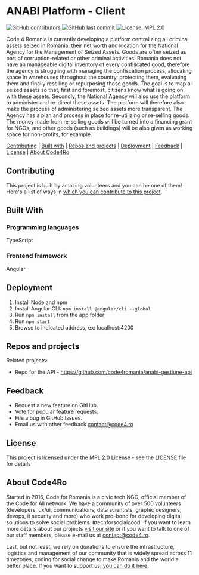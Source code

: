 # ANABI Platform - Client

[![GitHub contributors](https://img.shields.io/github/contributors/code4romania/anabi-gestiune-client.svg?style=for-the-badge)](https://github.com/code4romania/anabi-gestiune-client/graphs/contributors) [![GitHub last commit](https://img.shields.io/github/last-commit/code4romania/anabi-gestiune-client.svg?style=for-the-badge)](https://github.com/code4romania/anabi-gestiune-client/commits) [![License: MPL 2.0](https://img.shields.io/badge/license-MPL%202.0-brightgreen.svg?style=for-the-badge)](https://opensource.org/licenses/MPL-2.0)

Code 4 Romania is currently developing a platform centralizing all criminal assets seized in Romania, their net worth and location for the National Agency for the Management of Seized Assets. Goods are often seized as part of corruption-related or other criminal activities. Romania does not have an manageable digital inventory of every confiscated good, therefore the agency is struggling with managing the confiscation process, allocating space in warehouses throughout the country, protecting them, evaluating them and finally reselling or repurposing those goods. The goal is to map all seized assets so that, first and foremost, citizens know what is going on with these assets. Secondly, the National Agency will also use the platform to administer and re-direct these assets. The platform will therefore also make the process of administering seized assets more transparent. The Agency has a plan and process in place for re-utilizing or re-selling goods. The money made from re-selling goods will be turned into a financing grant for NGOs, and other goods (such as buildings) will be also given as working space for non-profits, for example.

[Contributing](#contributing) | [Built with](#built-with) | [Repos and projects](#repos-and-projects) | [Deployment](#deployment) | [Feedback](#feedback) | [License](#license) | [About Code4Ro](#about-code4ro)

## Contributing

This project is built by amazing volunteers and you can be one of them! Here's a list of ways in [which you can contribute to this project](.github/CONTRIBUTING.MD).

## Built With

### Programming languages

TypeScript

### Frontend framework

Angular 

## Deployment

1. Install Node and npm
2. Install Angular CLI: `npm install @angular/cli --global`
3. Run `npm install` from the app folder
4. Run `npm start`
6. Browse to indicated address, ex: localhost:4200

## Repos and projects

Related projects:
* Repo for the API - https://github.com/code4romania/anabi-gestiune-api

## Feedback

* Request a new feature on GitHub.
* Vote for popular feature requests.
* File a bug in GitHub Issues.
* Email us with other feedback contact@code4.ro

## License

This project is licensed under the MPL 2.0 License - see the [LICENSE](LICENSE) file for details

## About Code4Ro

Started in 2016, Code for Romania is a civic tech NGO, official member of the Code for All network. We have a community of over 500 volunteers (developers, ux/ui, communications, data scientists, graphic designers, devops, it security and more) who work pro-bono for developing digital solutions to solve social problems. #techforsocialgood. If you want to learn more details about our projects [visit our site](https://www.code4.ro/en/) or if you want to talk to one of our staff members, please e-mail us at contact@code4.ro.

Last, but not least, we rely on donations to ensure the infrastructure, logistics and management of our community that is widely spread across 11 timezones, coding for social change to make Romania and the world a better place. If you want to support us, [you can do it here](https://code4.ro/en/donate/).
